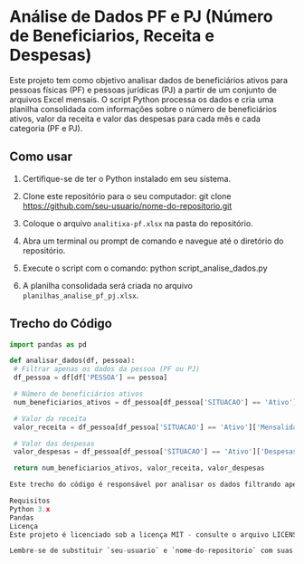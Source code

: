 # Análise de Dados PF e PJ (Número de Beneficiarios, Receita e Despesas)

Este projeto tem como objetivo analisar dados de beneficiários ativos para pessoas físicas (PF) e pessoas jurídicas (PJ) a partir de um conjunto de arquivos Excel mensais. O script Python processa os dados e cria uma planilha consolidada com informações sobre o número de beneficiários ativos, valor da receita e valor das despesas para cada mês e cada categoria (PF e PJ).

## Como usar

1. Certifique-se de ter o Python instalado em seu sistema.

2. Clone este repositório para o seu computador:
git clone https://github.com/seu-usuario/nome-do-repositorio.git

3. Coloque o arquivo `analitixa-pf.xlsx` na pasta do repositório.

4. Abra um terminal ou prompt de comando e navegue até o diretório do repositório.

5. Execute o script com o comando:
python script_analise_dados.py

6. A planilha consolidada será criada no arquivo `planilhas_analise_pf_pj.xlsx`.

## Trecho do Código

```python
import pandas as pd

def analisar_dados(df, pessoa):
 # Filtrar apenas os dados da pessoa (PF ou PJ)
 df_pessoa = df[df['PESSOA'] == pessoa]

 # Número de beneficiários ativos
 num_beneficiarios_ativos = df_pessoa[df_pessoa['SITUACAO'] == 'Ativo']['MATRICULA'].nunique()

 # Valor da receita
 valor_receita = df_pessoa[df_pessoa['SITUACAO'] == 'Ativo']['Mensalidade'].sum()

 # Valor das despesas
 valor_despesas = df_pessoa[df_pessoa['SITUACAO'] == 'Ativo']['Despesas'].sum()

 return num_beneficiarios_ativos, valor_receita, valor_despesas

Este trecho do código é responsável por analisar os dados filtrando apenas as informações relevantes para cada pessoa (PF ou PJ) e calculando o número de beneficiários ativos, valor da receita e valor das despesas.

Requisitos
Python 3.x
Pandas
Licença
Este projeto é licenciado sob a licença MIT - consulte o arquivo LICENSE para obter mais detalhes.

Lembre-se de substituir `seu-usuario` e `nome-do-repositorio` com suas informações corretas. Esse README.md foca na explicação do projeto e inclui um trecho do código para ilustrar a funcionalidade. Espero que isso seja útil para o seu portfólio no seu currículo!



